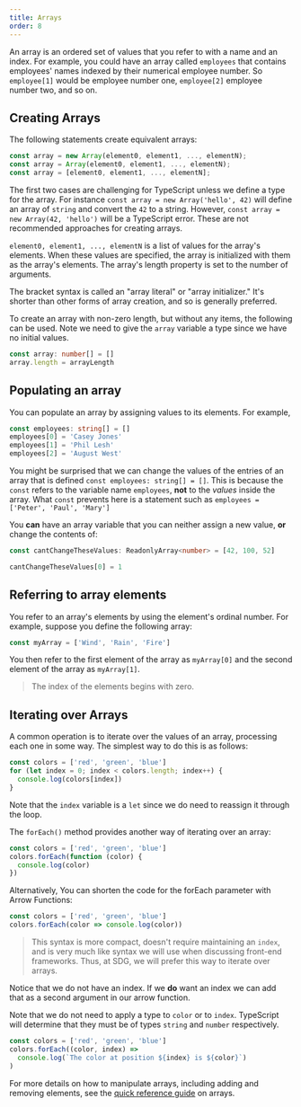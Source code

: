 ```yaml
---
title: Arrays
order: 8
---
```


An array is an ordered set of values that you refer to with a name and an index.
For example, you could have an array called `employees` that contains employees'
names indexed by their numerical employee number. So `employee[1]` would be
employee number one, `employee[2]` employee number two, and so on.

## Creating Arrays

The following statements create equivalent arrays:

```typescript
const array = new Array(element0, element1, ..., elementN);
const array = Array(element0, element1, ..., elementN);
const array = [element0, element1, ..., elementN];
```

The first two cases are challenging for TypeScript unless we define a type for
the array. For instance `const array = new Array('hello', 42)` will define an
array of `string` and convert the `42` to a string. However,
`const array = new Array(42, 'hello')` will be a TypeScript error. These are not
recommended approaches for creating arrays.

`element0, element1, ..., elementN` is a list of values for the array's
elements. When these values are specified, the array is initialized with them as
the array's elements. The array's length property is set to the number of
arguments.

The bracket syntax is called an "array literal" or "array initializer." It's
shorter than other forms of array creation, and so is generally preferred.

To create an array with non-zero length, but without any items, the following
can be used. Note we need to give the `array` variable a type since we have no
initial values.

```typescript
const array: number[] = []
array.length = arrayLength
```

## Populating an array

You can populate an array by assigning values to its elements. For example,

```typescript
const employees: string[] = []
employees[0] = 'Casey Jones'
employees[1] = 'Phil Lesh'
employees[2] = 'August West'
```

You might be surprised that we can change the values of the entries of an array
that is defined `const employees: string[] = []`. This is because the `const`
refers to the variable name `employees`, **not** to the _values_ inside the
array. What `const` prevents here is a statement such as
`employees = ['Peter', 'Paul', 'Mary']`

You **can** have an array variable that you can neither assign a new value,
**or** change the contents of:

```typescript
const cantChangeTheseValues: ReadonlyArray<number> = [42, 100, 52]

cantChangeTheseValues[0] = 1
```

## Referring to array elements

You refer to an array's elements by using the element's ordinal number. For
example, suppose you define the following array:

```typescript
const myArray = ['Wind', 'Rain', 'Fire']
```

You then refer to the first element of the array as `myArray[0]` and the second
element of the array as `myArray[1]`.

> The index of the elements begins with zero.

## Iterating over Arrays

A common operation is to iterate over the values of an array, processing each
one in some way. The simplest way to do this is as follows:

```typescript
const colors = ['red', 'green', 'blue']
for (let index = 0; index < colors.length; index++) {
  console.log(colors[index])
}
```

Note that the `index` variable is a `let` since we do need to reassign it
through the loop.

The `forEach()` method provides another way of iterating over an array:

```typescript
const colors = ['red', 'green', 'blue']
colors.forEach(function (color) {
  console.log(color)
})
```

Alternatively, You can shorten the code for the forEach parameter with Arrow
Functions:

```typescript
const colors = ['red', 'green', 'blue']
colors.forEach(color => console.log(color))
```

> This syntax is more compact, doesn't require maintaining an `index`, and is
> very much like syntax we will use when discussing front-end frameworks. Thus,
> at SDG, we will prefer this way to iterate over arrays.

Notice that we do not have an index. If we **do** want an index we can add that
as a second argument in our arrow function.

Note that we do not need to apply a type to `color` or to `index`. TypeScript
will determine that they must be of types `string` and `number` respectively.

```typescript
const colors = ['red', 'green', 'blue']
colors.forEach((color, index) =>
  console.log(`The color at position ${index} is ${color}`)
)
```

For more details on how to manipulate arrays, including adding and removing
elements, see the
[quick reference guide](/lessons/misc-quick-reference/js-arrays) on arrays.
